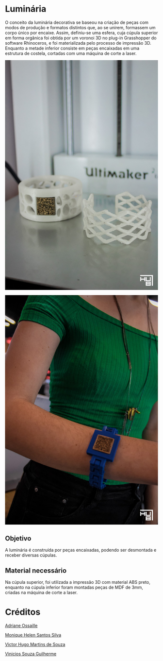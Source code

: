 # Luminária

O conceito da luminária decorativa se baseou na criação de peças com modos de produção e formatos distintos que, ao se unirem, formassem um corpo único por encaixe. Assim, definiu-se uma esfera, cuja cúpula superior em forma orgânica foi obtida por um voronoi 3D no plug-in Grasshopper do software Rhinoceros, e foi materializada pelo processo de impressão 3D. Enquanto a metade inferior consiste em peças encaixadas em uma estrutura de costela, cortadas com uma máquina de corte a laser. 


![alt text](https://github.com/instituto-hub/Bootcamp-Fab-Digital/blob/master/Turma%20%231/Grupo%20Design%20de%20Produtos/Imagens/55600768_841078086231802_1746962533010374656_o.jpg)

![alt text](https://github.com/instituto-hub/Bootcamp-Fab-Digital/blob/master/Turma%20%231/Grupo%20Design%20de%20Produtos/Imagens/55501504_841080776231533_5031217719526031360_o.jpg)


## Objetivo
A luminária é construída por peças encaixadas, podendo ser desmontada e receber diversas cúpulas.


## Material necessário

Na cúpula superior, foi utilizada a impressão 3D com material ABS preto, enquanto na cúpula inferior foram montadas peças de MDF de 3mm, criadas na máquina de corte a laser.


# Créditos

[Adriane Ossaille](https://www.facebook.com/adriane.ossaille)

[Monique Helen Santos Silva](https://www.linkedin.com/in/monique-silva-b0a179123)

[Victor Hugo Martins de Souza](https://www.linkedin.com/in/victor-hugo-martins-de-souza-5ba7b9160)

[Vinicios Souza Guilherme](www.facebook.com/viniciosg)
